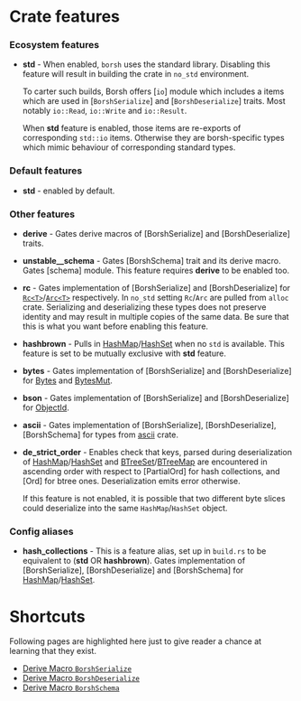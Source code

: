 # Crate features

### Ecosystem features

* **std** -
  When enabled, `borsh` uses the standard library. Disabling this feature will
  result in building the crate in `no_std` environment.

  To carter such builds, Borsh offers [`io`] module which includes a items which
  are used in [`BorshSerialize`] and [`BorshDeserialize`] traits.  Most notably
  `io::Read`, `io::Write` and `io::Result`.

  When **std** feature is enabled, those items are re-exports of corresponding
  `std::io` items.  Otherwise they are borsh-specific types which mimic
  behaviour of corresponding standard types.

### Default features

* **std** - enabled by default.

### Other features

* **derive** -
  Gates derive macros of [BorshSerialize] and
  [BorshDeserialize] traits.
* **unstable__schema** -
  Gates [BorshSchema] trait and its derive macro.
  Gates [schema] module.
  This feature requires **derive** to be enabled too.
* **rc** -
  Gates implementation of [BorshSerialize] and [BorshDeserialize]
  for [`Rc<T>`](std::rc::Rc)/[`Arc<T>`](std::sync::Arc) respectively.
  In `no_std` setting `Rc`/`Arc` are pulled from `alloc` crate.
  Serializing and deserializing these types
  does not preserve identity and may result in multiple copies of the same data.
  Be sure that this is what you want before enabling this feature.
* **hashbrown** -
  Pulls in [HashMap](std::collections::HashMap)/[HashSet](std::collections::HashSet) when no `std` is available.
  This feature is set to be mutually exclusive with **std** feature.
* **bytes** -
  Gates implementation of [BorshSerialize] and [BorshDeserialize]
  for [Bytes](https://docs.rs/bytes/1.5.0/bytes/struct.Bytes.html) and [BytesMut](https://docs.rs/bytes/1.5.0/bytes/struct.BytesMut.html).
* **bson** -
  Gates implementation of [BorshSerialize] and [BorshDeserialize]
  for [ObjectId](https://docs.rs/bson/2.9.0/bson/oid/struct.ObjectId.html).
* **ascii** -
  Gates implementation of [BorshSerialize], [BorshDeserialize], [BorshSchema] for
  types from [ascii](https://docs.rs/ascii/1.1.0/ascii/) crate.
* **de_strict_order** -
  Enables check that keys, parsed during deserialization of
  [HashMap](std::collections::HashMap)/[HashSet](std::collections::HashSet) and
  [BTreeSet](std::collections::BTreeSet)/[BTreeMap](std::collections::BTreeMap)
  are encountered in ascending order with respect to [PartialOrd] for hash collections,
  and [Ord] for btree ones. Deserialization emits error otherwise.

  If this feature is not enabled, it is possible that two different byte slices could deserialize into the same `HashMap`/`HashSet` object.

### Config aliases

* **hash_collections** -
  This is a feature alias, set up in `build.rs` to be equivalent to (**std** OR **hashbrown**).
  Gates implementation of [BorshSerialize], [BorshDeserialize]
  and [BorshSchema]
  for [HashMap](std::collections::HashMap)/[HashSet](std::collections::HashSet).

# Shortcuts

Following pages are highlighted here just to give reader a chance at learning that
they exist.  

- [Derive Macro `BorshSerialize`](macro@crate::BorshSerialize)
- [Derive Macro `BorshDeserialize`](macro@crate::BorshDeserialize)
- [Derive Macro `BorshSchema`](macro@crate::BorshSchema)

